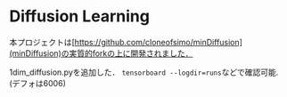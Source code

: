 # Diffusion Learning
本プロジェクトは[https://github.com/cloneofsimo/minDiffusion](minDiffusion)の実質的forkの上に開発されました．


1dim_diffusion.pyを追加した．
`tensorboard --logdir=runs`などで確認可能. (デフォは6006)

